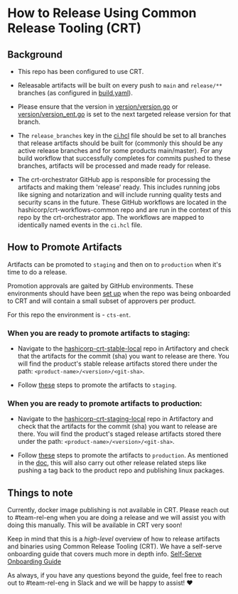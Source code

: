 # How to Release Using Common Release Tooling (CRT)

## Background

- This repo has been configured to use CRT.

- Releasable artifacts will be built on every push to `main` and `release/**` branches (as configured in [build.yaml](../.github/workflows/build.yml)).

- Please ensure that the version in [version/version.go](../version/version.go) or [version/version_ent.go](../version/version_ent.go) is set to the next targeted release version for that branch.

- The `release_branches` key in the [ci.hcl](ci.hcl) file should be set to all branches that release artifacts should be built for (commonly this should be any active release branches and for some products main/master). For any build workflow that successfully completes for commits pushed to these branches, artifacts will be processed and made ready for release.

- The crt-orchestrator GitHub app is responsible for processing the artifacts and making them 'release' ready. This includes running jobs like signing and notarization and will include running quality tests and security scans in the future. These GitHub workflows are located in the hashicorp/crt-workflows-common repo and are run in the context of this repo by the crt-orchestrator app. The workflows are mapped to identically named events in the `ci.hcl` file.

## How to Promote Artifacts

Artifacts can be promoted to `staging` and then on to `production` when it's time to do a release.

Promotion approvals are gaited by GitHub environments. These environments should have been [set up](https://docs.google.com/document/d/14v-KQKhwSsfduJQPaD13GZtHwxIUx0nRDFspKtZAslQ/edit#bookmark=id.ow4jgmydlwsa) when the repo was being onboarded to CRT and will contain a small subset of approvers per product.

For this repo the environment is - `cts-ent`.

### When you are ready to promote artifacts to staging:

- Navigate to the [hashicorp-crt-stable-local](https://artifactory.hashicorp.engineering/ui/repos/tree/General/hashicorp-crt-stable-local) repo in Artifactory and check that the artifacts for the commit (sha) you want to release are there. You will find the product's stable release artifacts stored there under the path: `<product-name>/<version>/<git-sha>`.

- Follow [these](https://docs.google.com/document/d/14v-KQKhwSsfduJQPaD13GZtHwxIUx0nRDFspKtZAslQ/edit#bookmark=id.jxvv98nkufyi) steps to promote the artifacts to `staging`.

### When you are ready to promote artifacts to production:

- Navigate to the [hashicorp-crt-staging-local](https://artifactory.hashicorp.engineering/ui/repos/tree/General/hashicorp-crt-staging-local) repo in Artifactory and check that the artifacts for the commit (sha) you want to release are there. You will find the product's staged release artifacts stored there under the path: `<product-name>/<version>/<git-sha>`.

- Follow [these](https://docs.google.com/document/d/14v-KQKhwSsfduJQPaD13GZtHwxIUx0nRDFspKtZAslQ/edit#bookmark=id.dia5v7srf30s) steps to promote the artifacts to `production`. As mentioned in the [doc](https://docs.google.com/document/d/14v-KQKhwSsfduJQPaD13GZtHwxIUx0nRDFspKtZAslQ/edit#bookmark=id.4hmskuc5vs8s), this will also carry out other release related steps like pushing a tag back to the product repo and publishing linux packages.

## Things to note

Currently, docker image publishing is not available in CRT. Please reach out to #team-rel-eng when you are doing a release and we will assist you with doing this manually. This will be available in CRT very soon!

Keep in mind that this is a *high-level* overview of how to release artifacts and binaries using Common Release Tooling (CRT). We have a self-serve onboarding guide that covers much more in depth info. [Self-Serve Onboarding Guide](https://docs.google.com/document/d/14v-KQKhwSsfduJQPaD13GZtHwxIUx0nRDFspKtZAslQ/edit?usp=sharing) 

As always, if you have any questions beyond the guide, feel free to reach out to #team-rel-eng in Slack and we will be happy to assist! :heart:
